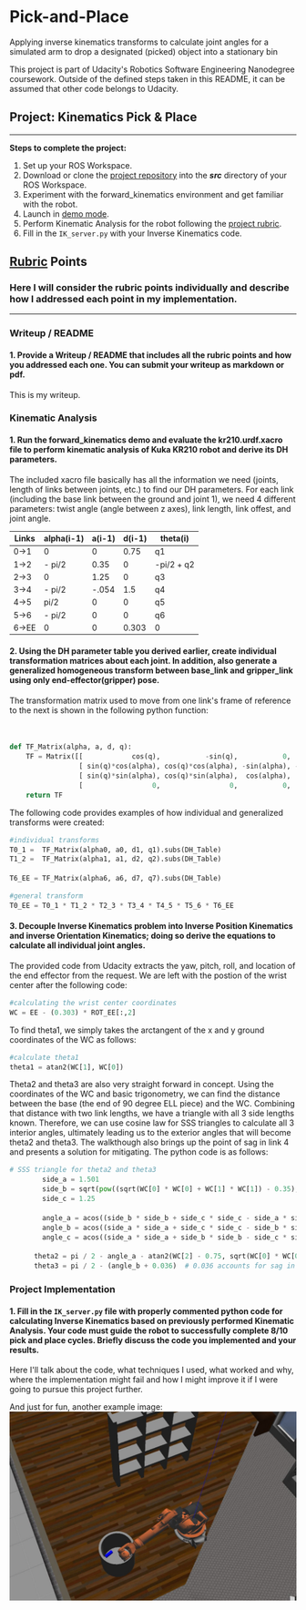 # Pick-and-Place
  
Applying inverse kinematics transforms to calculate joint angles for a simulated arm to drop a designated (picked) object into a stationary bin  
  
This project is part of Udacity's Robotics Software Engineering Nanodegree coursework. Outside of the defined steps taken in this README, it can be assumed that other code belongs to Udacity.  
  
## Project: Kinematics Pick & Place
---

**Steps to complete the project:**  


1. Set up your ROS Workspace.
2. Download or clone the [project repository](https://github.com/udacity/RoboND-Kinematics-Project) into the ***src*** directory of your ROS Workspace.  
3. Experiment with the forward_kinematics environment and get familiar with the robot.
4. Launch in [demo mode](https://classroom.udacity.com/nanodegrees/nd209/parts/7b2fd2d7-e181-401e-977a-6158c77bf816/modules/8855de3f-2897-46c3-a805-628b5ecf045b/lessons/91d017b1-4493-4522-ad52-04a74a01094c/concepts/ae64bb91-e8c4-44c9-adbe-798e8f688193).
5. Perform Kinematic Analysis for the robot following the [project rubric](https://review.udacity.com/#!/rubrics/972/view).
6. Fill in the `IK_server.py` with your Inverse Kinematics code. 


[//]: # (Image References)

[image1]: ./completedplacement.JPG

## [Rubric](https://review.udacity.com/#!/rubrics/972/view) Points
### Here I will consider the rubric points individually and describe how I addressed each point in my implementation.  

---
### Writeup / README

#### 1. Provide a Writeup / README that includes all the rubric points and how you addressed each one.  You can submit your writeup as markdown or pdf.  

This is my writeup.

### Kinematic Analysis
#### 1. Run the forward_kinematics demo and evaluate the kr210.urdf.xacro file to perform kinematic analysis of Kuka KR210 robot and derive its DH parameters.

The included xacro file basically has all the information we need (joints, length of links between joints, etc.) to find our DH parameters. For each link (including the base link between the ground and joint 1), we need 4 different parameters: twist angle (angle between z axes), link length, link offest, and joint angle.  

Links | alpha(i-1) | a(i-1) | d(i-1) | theta(i)
--- | --- | --- | --- | ---
0->1 | 0 | 0 | 0.75 | q1
1->2 | - pi/2 | 0.35 | 0 | -pi/2 + q2
2->3 | 0 | 1.25 | 0 | q3
3->4 | - pi/2 | -.054 | 1.5 | q4
4->5 |  pi/2 | 0 | 0 | q5
5->6 | - pi/2 | 0 | 0 | q6
6->EE | 0 | 0 | 0.303 | 0

#### 2. Using the DH parameter table you derived earlier, create individual transformation matrices about each joint. In addition, also generate a generalized homogeneous transform between base_link and gripper_link using only end-effector(gripper) pose.  
  
The transformation matrix used to move from one link's frame of reference to the next is shown in the following python function:  
  
```python


def TF_Matrix(alpha, a, d, q):
    TF = Matrix([[            cos(q),           -sin(q),           0,             a],
                 [ sin(q)*cos(alpha), cos(q)*cos(alpha), -sin(alpha), -sin(alpha)*d],
                 [ sin(q)*sin(alpha), cos(q)*sin(alpha),  cos(alpha),  cos(alpha)*d],
                 [                 0,                 0,           0,             1]])
    return TF
```

The following code provides examples of how individual and generalized transforms were created:  
```python
#individual transforms
T0_1 =  TF_Matrix(alpha0, a0, d1, q1).subs(DH_Table)  
T1_2 =  TF_Matrix(alpha1, a1, d2, q2).subs(DH_Table)  
  
T6_EE = TF_Matrix(alpha6, a6, d7, q7).subs(DH_Table)  
```
  
```python
#general transform
T0_EE = T0_1 * T1_2 * T2_3 * T3_4 * T4_5 * T5_6 * T6_EE
```

#### 3. Decouple Inverse Kinematics problem into Inverse Position Kinematics and inverse Orientation Kinematics; doing so derive the equations to calculate all individual joint angles.

The provided code from Udacity extracts the yaw, pitch, roll, and location of the end effector from the request. We are left with the postion of the wrist center after the following code:  

```python
#calculating the wrist center coordinates
WC = EE - (0.303) * ROT_EE[:,2]
```  

To find theta1, we simply takes the arctangent of the x and y ground coordinates of the WC as follows:

```python
#calculate theta1
theta1 = atan2(WC[1], WC[0])
```

Theta2 and theta3 are also very straight forward in concept. Using the coordinates of the WC and basic trigonometry, we can find the distance between the base (the end of 90 degree ELL piece) and the WC. Combining that distance with two link lengths, we have a triangle with all 3 side lengths known. Therefore, we can use cosine law for SSS triangles to calculate all 3 interior angles, ultimately leading us to the exterior angles that will become theta2 and theta3. The walkthough also brings up the point of sag in link 4 and presents a solution for mitigating. The python code is as follows:   
  
```python
# SSS triangle for theta2 and theta3
    	side_a = 1.501
    	side_b = sqrt(pow((sqrt(WC[0] * WC[0] + WC[1] * WC[1]) - 0.35), 2) + pow((WC[2] - 0.75), 2))
    	side_c = 1.25

    	angle_a = acos((side_b * side_b + side_c * side_c - side_a * side_a) / (2 * side_b * side_c))
    	angle_b = acos((side_a * side_a + side_c * side_c - side_b * side_b) / (2 * side_a * side_c))
    	angle_c = acos((side_a * side_a + side_b * side_b - side_c * side_c) / (2 * side_a * side_b))

      theta2 = pi / 2 - angle_a - atan2(WC[2] - 0.75, sqrt(WC[0] * WC[0] + WC[1] * WC[1]) - 0.35)
      theta3 = pi / 2 - (angle_b + 0.036)  # 0.036 accounts for sag in link4 of -0.054m
 ```

### Project Implementation

#### 1. Fill in the `IK_server.py` file with properly commented python code for calculating Inverse Kinematics based on previously performed Kinematic Analysis. Your code must guide the robot to successfully complete 8/10 pick and place cycles. Briefly discuss the code you implemented and your results. 


Here I'll talk about the code, what techniques I used, what worked and why, where the implementation might fail and how I might improve it if I were going to pursue this project further.  


And just for fun, another example image:
![alt text][image1]
